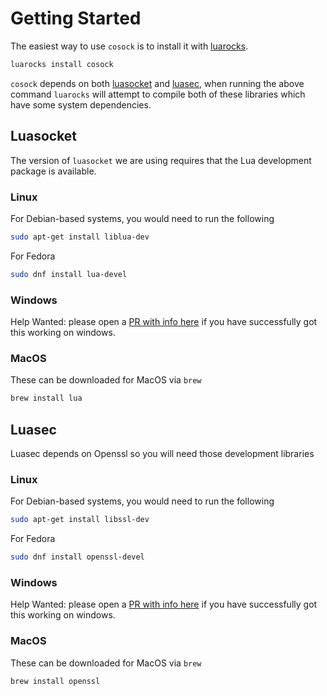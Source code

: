 # Getting Started

The easiest way to use `cosock` is to install it with [luarocks](https://luarocks.org).

```sh
luarocks install cosock
```

`cosock` depends on both [luasocket](https://github.com/lunarmodules/luasocket)
and [luasec](https://github.com/brunoos/luasec), when running the above command
`luarocks` will attempt to compile both of these libraries which have some system
dependencies.


## Luasocket

The version of `luasocket` we are using requires that the Lua development package is
available.

### Linux

For Debian-based systems, you would need to run the following

```sh
sudo apt-get install liblua-dev
```

For Fedora

```sh
sudo dnf install lua-devel
```

### Windows

Help Wanted: please open a [PR with info here](https://github.com/cosock/cosock-book/pulls)
if you have successfully got this working on windows.

### MacOS

These can be downloaded for MacOS via `brew`

```sh
brew install lua
```

## Luasec

Luasec depends on Openssl so you will need those development libraries

### Linux

For Debian-based systems, you would need to run the following

```sh
sudo apt-get install libssl-dev
```

For Fedora

```sh
sudo dnf install openssl-devel
```

### Windows

Help Wanted: please open a [PR with info here](https://github.com/cosock/cosock-book/pulls)
if you have successfully got this working on windows.

### MacOS

These can be downloaded for MacOS via `brew`

```sh
brew install openssl
```
